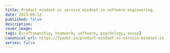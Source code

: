 ```yaml
---
title: Product mindset vs service mindset in software engineering
date: 2023-09-12
published: false
description:  
cover_image:
tags: [craftsmanship, teamwork, software, psychology, essay]
canonical_url: https://fyodor.io/product-mindset-vs-service-mindset-in-software-engineering/
series: false
---
```


